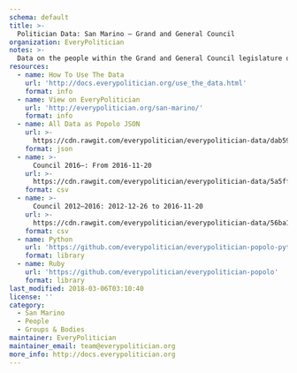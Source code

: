 ```yaml
---
schema: default
title: >-
  Politician Data: San Marino — Grand and General Council
organization: EveryPolitician
notes: >-
  Data on the people within the Grand and General Council legislature of San Marino.
resources:
  - name: How To Use The Data
    url: 'http://docs.everypolitician.org/use_the_data.html'
    format: info
  - name: View on EveryPolitician
    url: 'http://everypolitician.org/san-marino/'
    format: info
  - name: All Data as Popolo JSON
    url: >-
      https://cdn.rawgit.com/everypolitician/everypolitician-data/dab59d841a426de842c43f7c9a9dba0a2de674f0/data/San_Marino/Council/ep-popolo-v1.0.json
    format: json
  - name: >-
      Council 2016–: From 2016-11-20
    url: >-
      https://cdn.rawgit.com/everypolitician/everypolitician-data/5a5ff4785a5aadae71737f1ad7bd80e3febe8bf9/data/San_Marino/Council/term-2016.csv
    format: csv
  - name: >-
      Council 2012–2016: 2012-12-26 to 2016-11-20
    url: >-
      https://cdn.rawgit.com/everypolitician/everypolitician-data/56ba1464dc64c66d789d8d37ae969f38b8f3847c/data/San_Marino/Council/term-2012.csv
    format: csv
  - name: Python
    url: 'https://github.com/everypolitician/everypolitician-popolo-python'
    format: library
  - name: Ruby
    url: 'https://github.com/everypolitician/everypolitician-popolo'
    format: library
last_modified: 2018-03-06T03:10:40
license: ''
category:
  - San Marino
  - People
  - Groups & Bodies
maintainer: EveryPolitician
maintainer_email: team@everypolitician.org
more_info: http://docs.everypolitician.org
---
```

